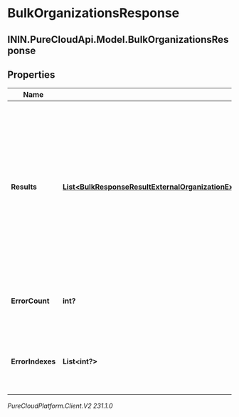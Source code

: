 # BulkOrganizationsResponse

## ININ.PureCloudApi.Model.BulkOrganizationsResponse

## Properties

|Name | Type | Description | Notes|
|------------ | ------------- | ------------- | -------------|
| **Results** | [**List&lt;BulkResponseResultExternalOrganizationExternalOrganizationBulkEntityErrorExternalOrganization&gt;**](BulkResponseResultExternalOrganizationExternalOrganizationBulkEntityErrorExternalOrganization) | A list of results for all of the Bulk operations specified in the request. Includes both successes and failures. Ordering is NOT guaranteed - may be in a different order from the request. | [optional] |
| **ErrorCount** | **int?** | The number of failed operations in the results. | [optional] |
| **ErrorIndexes** | **List&lt;int?&gt;** | The indexes of all failed operations in the results field. | [optional] |



_PureCloudPlatform.Client.V2 231.1.0_
